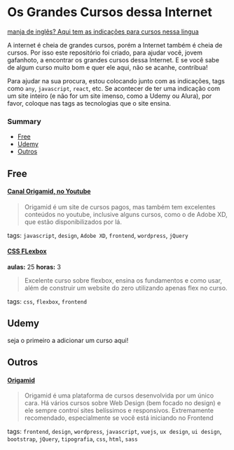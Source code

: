 # Os Grandes Cursos dessa Internet

[manja de inglês? Aqui tem as indicações para cursos nessa lingua](https://github.com/rochabianca/the-great-courses-of-the-Internet/blob/master/README.md)

A internet é cheia de grandes cursos, porém a Internet também é cheia de cursos. Por isso este repositório foi criado, para ajudar você, jovem gafanhoto, a encontrar os grandes cursos dessa Internet. E se você sabe de algum curso muito bom e quer ele aqui, não se acanhe, contribua!

Para ajudar na sua procura, estou colocando junto com as indicações, tags como `any`, `javascript`, `react`, etc. Se acontecer de ter uma indicação com um site inteiro (e não for um site imenso, como a Udemy ou Alura), por favor, coloque nas tags as tecnologias que o site ensina.

### Summary

- [Free](https://github.com/rochabianca/the-great-courses-of-the-Internet/blob/master/README_pt-br.md#free)
- [Udemy](https://github.com/rochabianca/the-great-courses-of-the-Internet/blob/master/README_pt-br.md#udemy)
- [Outros](https://github.com/rochabianca/the-great-courses-of-the-Internet/blob/master/README_pt-br.md#outros)

## Free

#### [Canal Origamid, no Youtube](https://www.youtube.com/user/origamidlabs)

> Origamid é um site de cursos pagos, mas também tem excelentes conteúdos no youtube, inclusive alguns cursos, como o de Adobe XD, que estão disponibilizados por lá.

tags: `javascript`, `design`, `Adobe XD`, `frontend`, `wordpress`, `jQuery`

#### [CSS FLexbox](https://www.origamid.com/curso/css-flexbox/)

**aulas:** 25
**horas:** 3

> Excelente curso sobre flexbox, ensina os fundamentos e como usar, além de construir um website do zero utilizando apenas flex no curso.

tags: `css`, `flexbox`, `frontend`

## Udemy

seja o primeiro a adicionar um curso aqui!

## Outros

#### [Origamid](https://www.origamid.com/)

> Origamid é uma plataforma de cursos desenvolvida por um único cara. Há vários cursos sobre Web Design (bem focado no design) e ele sempre controí sites belíssimos e responsivos. Extremamente recomendado, especialmente se você está iniciando no Frontend

tags: `frontend`, `design`, `wordpress`, `javascript`, `vuejs`, `ux design`, `ui design`, `bootstrap`, `jQuery`, `tipografia`, `css`, `html`, `sass`
